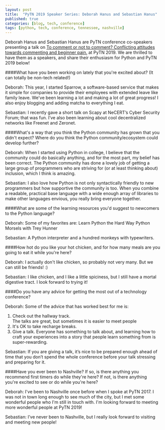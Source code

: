 ```yaml
---
layout: post
title:  "PyTN 2019 Speaker Series: Deborah Hanus and Sebastian Hanus"
published: true
categories: [blog, tech, conference]
tags: [python, tech, conference, tennessee, nashville]
---
```

Deborah Hanus and Sebastian Hanus are PyTN conference co-speakers presenting a talk on [To comment or not to comment? Conflicting attitudes towards commenting and beginner pain.](https://www.pytennessee.org/talks/to-comment-or-not-to-comment "To comment or not to comment? Conflicting attitudes towards commenting and beginner pain.") at PyTN 2019. We are thrilled to have them as a speakers, and share their enthusiasm for Python and PyTN 2019 below!

####What have you been working on lately that you're excited about? (It can totally be non-tech related!)

Deborah: This year, I started Sparrow, a software-based service that makes it simple for companies to provide their employees with extended leave like family leave. We've been learning a lot and making a lot of great progress! I also enjoy blogging and adding matcha to everything I eat.

Sebastian: I recently gave a short talk on Scapy at NeCERT’s Cyber Security Forum; that was fun. I’ve also been learning about cool decentralized networks like Freenet and Zeronet.


####What's a way that you think the Python community has grown that you didn't expect? Where do you think the Python community/ecosystem could develop further?

Deborah: When I started using Python in college, I believe that the community could do basically anything, and for the most part, my belief has been correct. The Python community has done a lovely job of getting a large group of programmers who are striving for (or at least thinking about) inclusion, which I think is amazing. 

Sebastian: I also love how Python is not only syntactically friendly to new programmers but how supportive the community is too. When you combine a readable, practical base language with a wide enough array of libraries to make other languages envious, you really bring everyone together.


####What are some of the learning resources you'd suggest to newcomers to the Python language?

Deborah: Some of my favorites are: 
Learn Python the Hard Way 
Python Morsels with Trey Hunner 

Sebastian: A Python interpreter and a hundred monkeys with typewriters.


####How hot do you like your hot chicken, and for how many meals are you going to eat it while you're here?

Deborah: I actually don't like chicken, so probably not very many. But we can still be friends! :)

Sebastian: I like chicken, and I like a little spiciness, but I still have a mortal digestive tract. I look forward to trying it!


####Do you have any advice for getting the most out of a technology conference?

Deborah: Some of the advice that has worked best for me is: 
1. Check out the hallway track.  
The talks are great, but sometimes it is easier to meet people 
2. It's OK to take recharge breaks. 
3. Give a talk. 
Everyone has something to talk about, and learning how to craft your experiences into a story that people learn something from is super-rewarding. 

Sebastian: If you are giving a talk, it’s nice to be prepared enough ahead of time that you don’t spend the whole conference before your talk stressing and preparing for it.


####Have you ever been to Nashville? If so, is there anything you recommend first timers do while they're here? If not, is there anything you're excited to see or do while you're here?

Deborah: I've been to Nashville once before when I spoke at PyTN 2017. I was not in town long enough to see much of the city, but I met some wonderful people who I'm still in touch with. I'm looking forward to meeting more wonderful people at PyTN 2019!

Sebastian: I’ve never been to Nashville, but I really look forward to visiting and meeting new people! 
